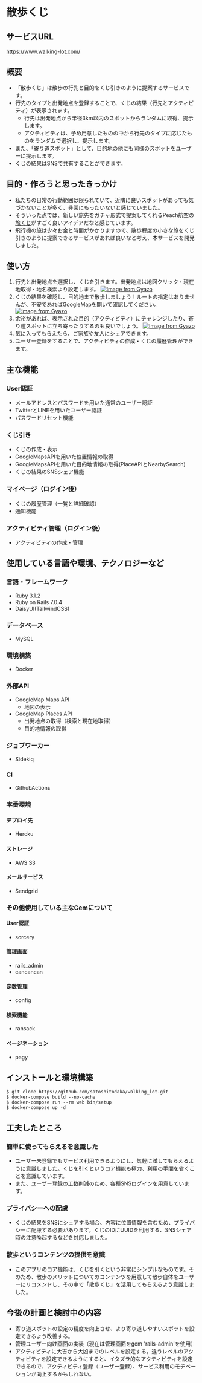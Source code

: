 # 散歩くじ
## サービスURL
https://www.walking-lot.com/
## 概要
- 「散歩くじ」は散歩の行先と目的をくじ引きのように提案するサービスです。
- 行先のタイプと出発地点を登録することで、くじの結果（行先とアクティビティ）が表示されます。
  - 行先は出発地点から半径3km以内のスポットからランダムに取得、提示します。
  - アクティビティは、予め用意したものの中から行先のタイプに応じたものをランダムで選択し、提示します。
- また、「寄り道スポット」として、目的地の他にも同様のスポットをユーザーに提示します。
- くじの結果はSNSで共有することができます。

## 目的・作ろうと思ったきっかけ
- 私たちの日常の行動範囲は限られていて、近隣に良いスポットがあっても気づかないことが多く、非常にもったいないと感じていました。
- そういった点では、新しい旅先をガチャ形式で提案してくれるPeach航空の[旅くじ](https://www.flypeach.com/campaign/shakelabo/tabikuji/)がすごく良いアイデアだなと感じています。
- 飛行機の旅は少々お金と時間がかかりますので、散歩程度の小さな旅をくじ引きのように提案できるサービスがあれば良いなと考え、本サービスを開発しました。

## 使い方
1. 行先と出発地点を選択し、くじを引きます。出発地点は地図クリック・現在地取得・地名検索より設定します。
[![Image from Gyazo](https://i.gyazo.com/36a6dab420a469b5a814fa9e45f71613.png)](https://gyazo.com/36a6dab420a469b5a814fa9e45f71613)
2. くじの結果を確認し、目的地まで散歩しましょう！ルートの指定はありませんが、不安であればGoogleMapを開いて確認してください。
[![Image from Gyazo](https://i.gyazo.com/4da2b58172be56597f234bded8872f69.png)](https://gyazo.com/4da2b58172be56597f234bded8872f69)
4. 余裕があれば、表示された目的（アクティビティ）にチャレンジしたり、寄り道スポットに立ち寄ったりするのも良いでしょう。
[![Image from Gyazo](https://i.gyazo.com/fffc99108d5d39e74aece5ae298f5daf.png)](https://gyazo.com/fffc99108d5d39e74aece5ae298f5daf)
5. 気に入ってもらえたら、ご家族や友人にシェアできます。
6. ユーザー登録をすることで、アクティビティの作成・くじの履歴管理ができます。

## 主な機能
### User認証
- メールアドレスとパスワードを用いた通常のユーザー認証
- TwitterとLINEを用いたユーザー認証
- パスワードリセット機能
### くじ引き
- くじの作成・表示
- GoogleMapsAPIを用いた位置情報の取得
- GoogleMapsAPIを用いた目的地情報の取得(PlaceAPIとNearbySearch)
- くじの結果のSNSシェア機能
### マイページ（ログイン後）
- くじの履歴管理（一覧と詳細確認）
- 通知機能
### アクティビティ管理（ログイン後）
- アクティビティの作成・管理

## 使用している言語や環境、テクノロジーなど
### 言語・フレームワーク
- Ruby 3.1.2
- Ruby on Rails 7.0.4
- DaisyUI(TailwindCSS)
### データベース
- MySQL
### 環境構築
- Docker
### 外部API
- GoogleMap Maps API
  - 地図の表示
- GoogleMap Places API
  - 出発地点の取得（検索と現在地取得）
  - 目的地情報の取得
### ジョブワーカー
- Sidekiq
### CI
- GithubActions
### 本番環境
#### デプロイ先
 - Heroku
#### ストレージ
- AWS S3
#### メールサービス
- Sendgrid
### その他使用している主なGemについて
#### User認証
- sorcery
#### 管理画面
- rails_admin
- cancancan
#### 定数管理
- config
#### 検索機能
- ransack
#### ページネーション
- pagy

## インストールと環境構築
```
$ git clone https://github.com/satoshitodaka/walking_lot.git
$ docker-compose build --no-cache
$ docker-compose run --rm web bin/setup
$ docker-compose up -d
```
## 工夫したところ
### 簡単に使ってもらえるを意識した
- ユーザー未登録でもサービス利用できるようにし、気軽に試してもらえるように意識しました。くじを引くというコア機能も極力、利用の手間を省くことを意識しています。
- また、ユーザー登録の工数削減のため、各種SNSログインを用意しています。
### プライバシーへの配慮
- くじの結果をSNSにシェアする場合、内容に位置情報を含むため、プライバシーに配慮する必要があります。くじのIDにUUIDを利用する、SNSシェア時の注意喚起するなどを対応しました。
### 散歩というコンテンツの提供を意識
- このアプリのコア機能は、くじを引くという非常にシンプルなものです。そのため、散歩のメリットについてのコンテンツを用意して散歩自体をユーザーにリコメンドし、その中で「散歩くじ」を活用してもらえるよう意識しました。

## 今後の計画と検討中の内容
- 寄り道スポットの設定の精度を向上させ、より寄り道しやすいスポットを設定できるよう改善する。
- 管理ユーザー向け画面の実装（現在は管理画面をgem 'rails-admin'を使用）
- アクティビティに大吉から大凶までのレベルを設定する。違うレベルのアクティビティを設定できるようにすると、イタズラ的なアクティビティを設定できるので、アクティビティ登録（ユーザー登録）、サービス利用のモチベーションが向上するかもしれない。
